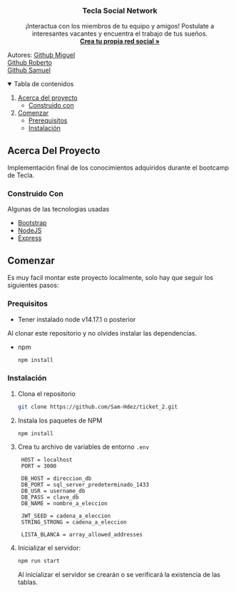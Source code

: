 <h3 align="center">Tecla Social Network</h3>

<p align="center">
    ¡Interactua con los miembros de tu equipo y amigos! Postulate a interesantes vacantes y encuentra el trabajo de tus sueños.
    <br />
    <a href="https://github.com/Sam-Hdez/ticket_2"><strong>Crea tu propia red social »</strong></a>
    <br />
  </p>
  <p>Autores:
    <a href="https://github.com/ELCapiPrice">Github Miguel</a>
    <br/>
    <a href="https://github.com/Roberto881">Github Roberto</a>
    <br/>
    <a href="https://github.com/Sam-Hdez">Github Samuel</a>
  </p>

<details open="open">
  <summary>Tabla de contenidos</summary>
  <ol>
    <li>
      <a href="#acerca-del-proyecto">Acerca del proyecto</a>
      <ul>
        <li><a href="#construido-con">Construido con</a></li>
      </ul>
    </li>
    <li>
      <a href="#comenzar">Comenzar</a>
      <ul>
        <li><a href="#prerequisitos">Prerequisitos</a></li>
        <li><a href="#instalación">Instalación</a></li>
      </ul>
    </li>
  </ol>
</details>

## Acerca Del Proyecto

Implementación final de los conocimientos adquiridos durante el bootcamp de Tecla.

### Construido Con

Algunas de las tecnologias usadas
* [Bootstrap](https://getbootstrap.com)
* [NodeJS](https://nodejs.org)
* [Express](https://expressjs.com/)

## Comenzar

Es muy facil montar este proyecto localmente, solo hay que seguir los siguientes pasos:

### Prequisitos

* Tener instalado node v14.17.1 o posterior

Al clonar este repositorio y no olvides instalar las dependencias.
* npm
  ```sh
  npm install
  ```

### Instalación

1. Clona el repositorio
   ```sh
   git clone https://github.com/Sam-Hdez/ticket_2.git
   ```
2. Instala los paquetes de NPM
   ```sh
   npm install
   ```
3. Crea tu archivo de variables de entorno `.env`
   ```JS
    HOST = localhost
    PORT = 3000
   
    DB_HOST = direccion_db
    DB_PORT = sql_server_predeterminado_1433
    DB_USR = username_db
    DB_PASS = clave_db
    DB_NAME = nombre_a_eleccion

    JWT_SEED = cadena_a_eleccion
    STRING_STRONG = cadena_a_eleccion

    LISTA_BLANCA = array_allowed_addresses
   ```

4. Inicializar el servidor: 
    ```sh
    npm run start
    ```
    Al inicializar el servidor se crearán o se verificará la existencia de las tablas. 

